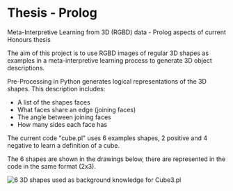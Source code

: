 # Thesis - Prolog
Meta-Interpretive Learning from 3D (RGBD) data - Prolog aspects of current Honours thesis

The aim of this project is to use RGBD images of regular 3D shapes as examples in a meta-interpretive learning process to generate 3D object descriptions.

Pre-Processing in Python generates logical representations of the 3D shapes. This description includes:

- A list of the shapes faces
- What faces share an edge (joining faces)
- The angle between joining faces
- How many sides each face has

The current code "cube.pl" uses 6 examples shapes, 2 positive and 4 negative to learn a definition of a cube.

The 6 shapes are shown in the drawings below, there are represented in the code in the same format (2x3).

![6 3D shapes used as background knowledge for Cube3.pl](https://github.com/CompVis-LV/Thesis_Prolog/tree/master/shapes.png)